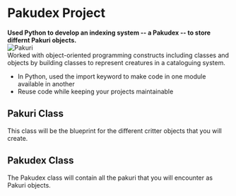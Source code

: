 # Pakudex Project
**Used Python to develop an indexing system -- a Pakudex -- to store differnt Pakuri objects.** <br>
![Pakuri](https://github.com/Neil-Patel-12/Pakuri-Program/assets/108227267/f764f8d7-36cc-4f01-ac5c-18eb0cb84488) <br>
Worked with object-oriented programming constructs including classes and objects by building classes to represent creatures in a cataloguing system. <br>
- In Python, used the import keyword to make code in one module available in another 
- Reuse code while keeping your projects maintainable

## Pakuri Class
This class will be the blueprint for the different critter objects that you will create. <br>

## Pakudex Class 
The Pakudex class will contain all the pakuri that you will encounter as Pakuri objects. <br>
